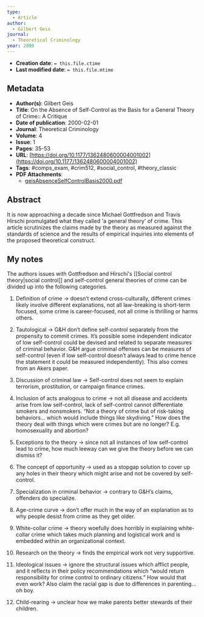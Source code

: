 ```yaml
---
type:
  - Article
author:
  - Gilbert Geis
journal:
  - Theoretical Criminology
year: 2000
---
```


* **Creation date**: `= this.file.ctime`
* **Last modified date**: `= this.file.mtime`

## Metadata

* **Author(s)**: Gilbert Geis
* **Title**: On the Absence of Self-Control as the Basis for a General Theory of Crime:: A Critique
* **Date of publication**: 2000-02-01
* **Journal**: Theoretical Criminology
* **Volume**: 4
* **Issue**: 1
* **Pages**: 35-53
* **URL**: [https://doi.org/10.1177/1362480600004001002](https://doi.org/10.1177/1362480600004001002)
* **Tags**: #comps_exam, #crim512, #social_control, #theory_classic
* **PDF Attachments**:
  * [geisAbsenceSelfControlBasis2000.pdf](zotero://open-pdf/library/items/ZNBG6RVH)

## Abstract

It is now approaching a decade since Michael Gottfredson and Travis Hirschi promulgated what they called 'a general theory' of crime. This article scrutinizes the claims made by the theory as measured against the standards of science and the results of empirical inquiries into elements of the proposed theoretical construct.

## My notes

The authors issues with Gottfredson and Hirschi's [[Social control theory|social control]] and self-control general theories of crime can be divided up into the following categories.

1. Definition of crime -> doesn’t extend cross-culturally, different crimes likely involve different explanations, not all law-breaking is short-term focused, some crime is career-focused, not all crime is thrilling or harms others.
   
2. Tautological -> G&H don’t define self-control separately from the propensity to commit crimes. It’s possible some independent indicator of low self-control could be devised and related to separate measures of criminal behavior. G&H argue criminal offenses can be measures of self-control (even if low self-control doesn’t always lead to crime hence the statement it could be measured independently). This also comes from an Akers paper.
   
3. Discussion of criminal law -> Self-control does not seem to explain terrorism, prostitution, or campaign finance crimes.
   
4. Inclusion of acts analogous to crime -> not all disease and accidents arise from low self-control, lack of self-control cannot differentiate smokers and nonsmokers. “Not a theory of crime but of risk-taking behaviors… which would include things like skydiving.” How does the theory deal with things which were crimes but are no longer? E.g. homosexuality and abortion?
   
5. Exceptions to the theory -> since not all instances of low self-control lead to crime, how much leeway can we give the theory before we can dismiss it?
   
6. The concept of opportunity -> used as a stopgap solution to cover up any holes in their theory which might arise and not be covered by self-control.
   
7. Specialization in criminal behavior -> contrary to G&H’s claims, offenders do specialize.
   
8. Age-crime curve -> don’t offer much in the way of an explanation as to why people desist from crime as they get older.
   
9. White-collar crime -> theory woefully does horribly in explaining white-collar crime which takes much planning and logistical work and is embedded within an organizational context.
   
10. Research on the theory -> finds the empirical work not very supportive.
    
11. Ideological issues -> ignore the structural issues which afflict people, and it reflects in their policy recommendations which “would return responsibility for crime control to ordinary citizens.” How would that even work? Also claim the racial gap is due to differences in parenting… oh boy.
    
12. Child-rearing -> unclear how we make parents better stewards of their children.